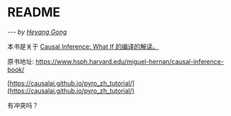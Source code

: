 # README

--- *by [Heyang Gong](https://sites.google.com/view/minituring/home)*

本书是关于 [Causal Inference: What If 的编译的解读。](https://causalai.github.io/what-if/)

原书地址: https://www.hsph.harvard.edu/miguel-hernan/causal-inference-book/



[https://causalai.github.io/pyro_zh_tutorial/](https://causalai.github.io/pyro_zh_tutorial/)

有冲突吗？
